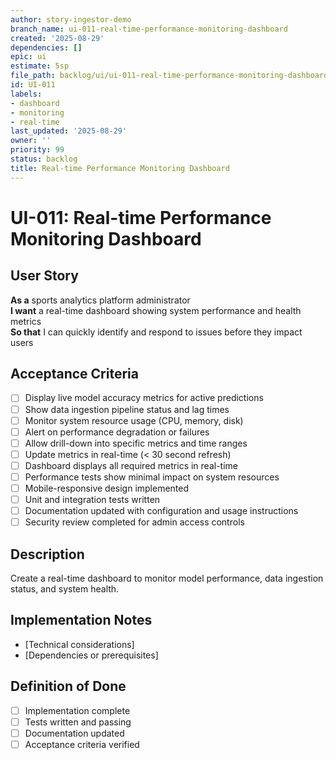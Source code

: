 ```yaml
---
author: story-ingestor-demo
branch_name: ui-011-real-time-performance-monitoring-dashboard
created: '2025-08-29'
dependencies: []
epic: ui
estimate: 5sp
file_path: backlog/ui/ui-011-real-time-performance-monitoring-dashboard.md
id: UI-011
labels:
- dashboard
- monitoring
- real-time
last_updated: '2025-08-29'
owner: ''
priority: 99
status: backlog
title: Real-time Performance Monitoring Dashboard
---
```


# UI-011: Real-time Performance Monitoring Dashboard

## User Story
**As a** sports analytics platform administrator  
**I want** a real-time dashboard showing system performance and health metrics  
**So that** I can quickly identify and respond to issues before they impact users

## Acceptance Criteria
- [ ] Display live model accuracy metrics for active predictions
- [ ] Show data ingestion pipeline status and lag times
- [ ] Monitor system resource usage (CPU, memory, disk)
- [ ] Alert on performance degradation or failures
- [ ] Allow drill-down into specific metrics and time ranges
- [ ] Update metrics in real-time (< 30 second refresh)
- [ ] Dashboard displays all required metrics in real-time
- [ ] Performance tests show minimal impact on system resources
- [ ] Mobile-responsive design implemented
- [ ] Unit and integration tests written
- [ ] Documentation updated with configuration and usage instructions
- [ ] Security review completed for admin access controls

## Description
Create a real-time dashboard to monitor model performance, data ingestion status, and system health.

## Implementation Notes
- [Technical considerations]
- [Dependencies or prerequisites]

## Definition of Done
- [ ] Implementation complete
- [ ] Tests written and passing
- [ ] Documentation updated
- [ ] Acceptance criteria verified
